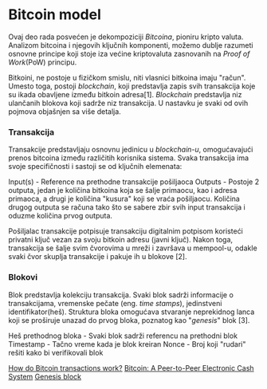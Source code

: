 
# Bitcoin model

Ovaj deo rada posvećen je dekompoziciji *Bitcoina*, pioniru kripto valuta. Analizom bitcoina i njegovih ključnih komponenti, možemo dublje razumeti osnovne principe koji stoje iza većine kriptovaluta zasnovanih na *Proof of Work*(PoW) principu.

Bitkoini, ne postoje u fizičkom smislu, niti vlasnici bitkoina imaju "račun". Umesto toga, postoji *blockchain*, koji predstavlja zapis svih transakcija koje su ikada obavljene između bitkoin adresa[1]. *Blockchain* predstavlja niz ulančanih blokova koji sadrže niz transakcija. U nastavku je svaki od ovih pojmova objašnjen sa više detalja.

### Transakcija

Transakcije predstavljaju osnovnu jedinicu u *blockchain-u*, omogućavajući prenos bitcoina između različitih korisnika sistema. Svaka transakcija ima svoje specifičnosti i sastoji se od ključnih elemenata:

Input(s) - Reference na prethodne transakcije pošiljaoca
Outputs - Postoje 2 outputa, jedan je količina bitkoina koja se šalje primaocu, kao i adresa primaoca, a drugi je količina "kusura" koji se vraća pošiljaocu. Količina drugog outputa se računa tako što se sabere zbir svih input transakcija i oduzme količina prvog outputa.

Pošiljalac transakcije potpisuje transakciju digitalnim potpisom koristeći privatni ključ vezan za svoju bitkoin adresu (javni ključ). Nakon toga, transakcija se šalje svim čvorovima u mreži i završava u mempool-u, odakle svaki čvor skuplja transakcije i pakuje ih u blokove [2].


### Blokovi

Blok predstavlja kolekciju transakcija. Svaki blok sadrži informacije o transakcijama, vremenske pečate (eng. *time stamps*), jedinstveni identifikator(heš). Struktura bloka omogućava stvaranje neprekidnog lanca koji se proširuje unazad do prvog bloka, poznatog kao "*genesis*" blok [3].

Heš prethodnog bloka - Svaki blok sadrži referencu na prethodni blok
Timestamp - Tačno vreme kada je blok kreiran
Nonce - Broj koji "rudari" rešiti kako bi verifikovali blok



[How do Bitcoin transactions work?](https://www.bitcoin.com/get-started/how-bitcoin-transactions-work/)
[Bitcoin: A Peer-to-Peer Electronic Cash System](https://bitcoin.org/bitcoin.pdf)
[Genesis block](https://en.bitcoin.it/wiki/Genesis_block)